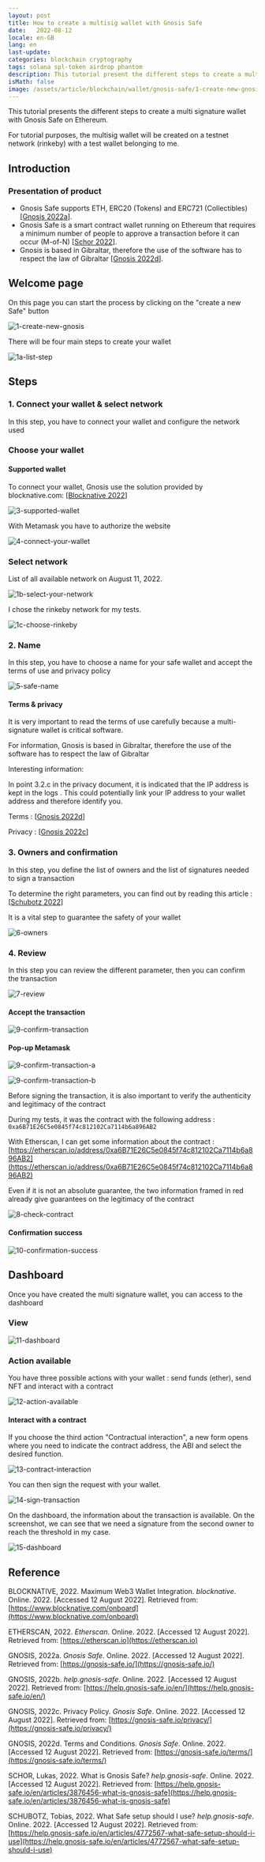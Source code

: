 ```yaml
---
layout: post
title: How to create a multisig wallet with Gnosis Safe
date:   2022-08-12
locale: en-GB
lang: en
last-update: 
categories: blockchain cryptography
tags: solana spl-token airdrop phantom
description: This tutorial present the different steps to create a multi signature wallet with Gnosis Safe on Ethereum.
isMath: false
image: /assets/article/blockchain/wallet/gnosis-safe/1-create-new-gnosis.PNG
---
```




This tutorial presents the different steps to create a multi signature wallet with Gnosis Safe on Ethereum.

For tutorial purposes, the multisig wallet will be created on a testnet network (rinkeby) with a test wallet belonging to me.



## Introduction

### Presentation of product

- Gnosis Safe supports ETH, ERC20 (Tokens) and ERC721 (Collectibles) [[Gnosis 2022a](https://gnosis-safe.io/)].
- Gnosis Safe is a smart contract wallet running on Ethereum that requires a minimum number of people to approve a transaction before it can occur (M-of-N) [[Schor 2022](https://help.gnosis-safe.io/en/articles/3876456-what-is-gnosis-safe)].
- Gnosis is based in Gibraltar, therefore the use of the software has to respect the law of Gibraltar [[Gnosis 2022d](https://gnosis-safe.io/terms/)].

## Welcome page

On this page you can start the process by clicking on the "create a new Safe" button

![1-create-new-gnosis]({{site.url_complet}}/assets/article/blockchain/wallet/gnosis-safe/1-create-new-gnosis.PNG)



There will be four main steps to create your wallet

![1a-list-step]({{site.url_complet}}/assets/article/blockchain/wallet/gnosis-safe/1a-list-step.PNG)



## Steps

### 1. Connect your wallet & select network

In this step, you have to connect your wallet and configure the network used

### Choose your wallet

#### Supported wallet

To connect your wallet, Gnosis use the solution provided by blocknative.com: [[Blocknative 2022](https://www.blocknative.com/onboard)]

![3-supported-wallet]({{site.url_complet}}/assets/article/blockchain/wallet/gnosis-safe/3-supported-wallet.PNG)



With Metamask you have to authorize the website

![4-connect-your-wallet]({{site.url_complet}}/assets/article/blockchain/wallet/gnosis-safe/4-connect-your-wallet.PNG)

### Select network

List of all available network on August 11, 2022.

![1b-select-your-network]({{site.url_complet}}/assets/article/blockchain/wallet/gnosis-safe/1b-select-your-network.PNG)

I chose the rinkeby network for my tests.

![1c-choose-rinkeby]({{site.url_complet}}/assets/article/blockchain/wallet/gnosis-safe/1c-choose-rinkeby.PNG)



### 2. Name

In this step, you have to choose a name for your safe wallet and accept the terms  of use and privacy policy

![5-safe-name]({{site.url_complet}}/assets/article/blockchain/wallet/gnosis-safe/5-safe-name.PNG)

#### Terms & privacy 

It is very important to read the terms of use carefully because a multi-signature wallet is critical software.

For information, Gnosis is based in Gibraltar, therefore the use of the software has to respect the law of Gibraltar

Interesting information: 

In point 3.2.c in the privacy document, it is indicated that the IP address is kept in the logs . This could potentially link your IP address to your wallet address and therefore identify you.

Terms :  [[Gnosis 2022d](https://gnosis-safe.io/terms/)]

Privacy : [[Gnosis 2022c]( https://gnosis-safe.io/privacy/)]

### 3. Owners and confirmation

In this step, you define the list of owners and the list of signatures needed to sign a transaction

To determine the right parameters, you can find out by reading this article : [[Schubotz 2022](https://help.gnosis-safe.io/en/articles/4772567-what-safe-setup-should-i-use)]

It is a vital step to guarantee the safety of your wallet

![6-owners]({{site.url_complet}}/assets/article/blockchain/wallet/gnosis-safe/6-owners.PNG)





### 4. Review

In this step you can review the different parameter, then you can confirm the transaction

![7-review]({{site.url_complet}}/assets/article/blockchain/wallet/gnosis-safe/7-review.PNG)



#### Accept the transaction

![9-confirm-transaction]({{site.url_complet}}/assets/article/blockchain/wallet/gnosis-safe/9-confirm-transaction.PNG)

#### Pop-up Metamask



![9-confirm-transaction-a]({{site.url_complet}}/assets/article/blockchain/wallet/gnosis-safe/9-confirm-transaction-a.PNG)



![9-confirm-transaction-b]({{site.url_complet}}/assets/article/blockchain/wallet/gnosis-safe/9-confirm-transaction-b.PNG)

Before signing the transaction, it is also important to verify the authenticity and legitimacy of the contract

During my tests, it was the contract with the following address : `0xa6B71E26C5e0845f74c812102Ca7114b6a896AB2`

With Etherscan, I can get some information about the contract : [https://etherscan.io/address/0xa6B71E26C5e0845f74c812102Ca7114b6a896AB2](https://etherscan.io/address/0xa6B71E26C5e0845f74c812102Ca7114b6a896AB2)

Even if it is not an absolute guarantee, the two information framed in red already give guarantees on the legitimacy of the contract

![8-check-contract]({{site.url_complet}}/assets/article/blockchain/wallet/gnosis-safe/8-check-contract.PNG)





#### Confirmation success

![10-confirmation-success]({{site.url_complet}}/assets/article/blockchain/wallet/gnosis-safe/10-confirmation-success.PNG)



## Dashboard

Once you have created the multi signature wallet, you can access to the dashboard

### View

![11-dashboard]({{site.url_complet}}/assets/article/blockchain/wallet/gnosis-safe/11-dashboard.PNG)



### Action available

You have three possible actions with your wallet : send funds (ether), send NFT and interact with a contract

![12-action-available]({{site.url_complet}}/assets/article/blockchain/wallet/gnosis-safe/12-action-available.PNG)

#### Interact with a contract

If you choose the third action "Contractual interaction", a new form opens where you need to indicate the contract address, the ABI and select the desired function.

![13-contract-interaction]({{site.url_complet}}/assets/article/blockchain/wallet/gnosis-safe/13-contract-interaction.PNG)





You can then sign the request with your wallet.

![14-sign-transaction]({{site.url_complet}}/assets/article/blockchain/wallet/gnosis-safe/14-sign-transaction.PNG)





On the dashboard, the information about the transaction is available. On the screenshot, we can see that we need a signature from the second owner to reach the threshold in my case.

![15-dashboard]({{site.url_complet}}/assets/article/blockchain/wallet/gnosis-safe/15-dashboard.PNG)

## Reference

BLOCKNATIVE, 2022. Maximum Web3 Wallet Integration. *blocknative*. Online. 2022. [Accessed 12 August 2022]. Retrieved from: [https://www.blocknative.com/onboard](https://www.blocknative.com/onboard)

ETHERSCAN, 2022. *Etherscan*. Online. 2022. [Accessed 12 August 2022]. Retrieved from: [https://etherscan.io](https://etherscan.io)

GNOSIS, 2022a. *Gnosis Safe*. Online. 2022. [Accessed 12 August 2022]. Retrieved from: [https://gnosis-safe.io/](https://gnosis-safe.io/)

GNOSIS, 2022b. *help.gnosis-safe*. Online. 2022. [Accessed 12 August 2022]. Retrieved from: [https://help.gnosis-safe.io/en/](https://help.gnosis-safe.io/en/)

GNOSIS, 2022c. Privacy Policy. *Gnosis Safe*. Online. 2022. [Accessed 12 August 2022]. Retrieved from: [https://gnosis-safe.io/privacy/](https://gnosis-safe.io/privacy/)

GNOSIS, 2022d. Terms and Conditions. *Gnosis Safe*. Online. 2022. [Accessed 12 August 2022]. Retrieved from: [https://gnosis-safe.io/terms/](https://gnosis-safe.io/terms/)

SCHOR, Lukas, 2022. What is Gnosis Safe? *help.gnosis-safe*. Online. 2022. [Accessed 12 August 2022]. Retrieved from: [https://help.gnosis-safe.io/en/articles/3876456-what-is-gnosis-safe](https://help.gnosis-safe.io/en/articles/3876456-what-is-gnosis-safe)

SCHUBOTZ, Tobias, 2022. What Safe setup should I use? *help.gnosis-safe*. Online. 2022. [Accessed 12 August 2022]. Retrieved from: [https://help.gnosis-safe.io/en/articles/4772567-what-safe-setup-should-i-use](https://help.gnosis-safe.io/en/articles/4772567-what-safe-setup-should-i-use)